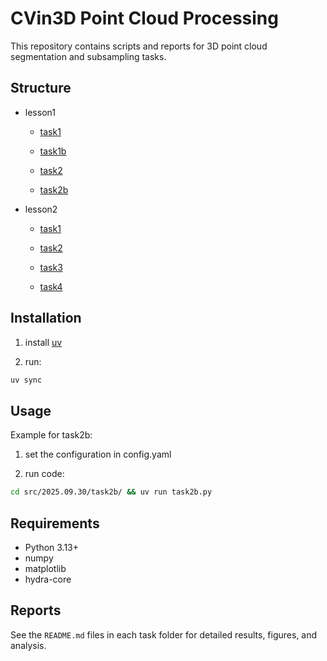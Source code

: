 # CVin3D Point Cloud Processing

This repository contains scripts and reports for 3D point cloud segmentation and subsampling tasks.

## Structure

- lesson1

    - [task1](./src/lesson1/task1/)

    - [task1b](./src/lesson1/task1b/)

    - [task2](./src/lesson1/task2/)

    - [task2b](./src/lesson1/task2b/)

- lesson2

    - [task1](./src/lesson2/task1/)

    - [task2](./src/lesson2/task2/)

    - [task3](./src/lesson2/task3/)

    - [task4](./src/lesson2/task4/)

## Installation

1) install [uv](https://docs.astral.sh/uv/getting-started/installation/)

2) run:

```sh
uv sync
```

## Usage

Example for task2b:

1) set the configuration in config.yaml

2) run code:

```sh
cd src/2025.09.30/task2b/ && uv run task2b.py
```

## Requirements

- Python 3.13+
- numpy
- matplotlib
- hydra-core

## Reports

See the `README.md` files in each task folder for detailed results, figures, and analysis.